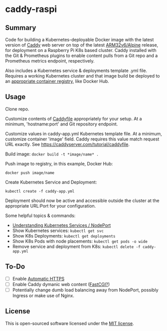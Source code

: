 # caddy-raspi

## Summary

Code for building a Kubernetes-deployable Docker image with the latest version of <a href="https://caddyserver.com/">Caddy</a> web server 
on top of the latest <a href="https://hub.docker.com/r/arm32v6/alpine/">ARM32v6/Alpine</a> release, for deployment
on a Raspberry Pi K8s based cluster. Caddy installed with the Git & Prometheus plugins to enable content pulls from a Git repo and a Prometheus
metrics endpoint, respectively. 

Also includes a Kubernetes service & deployments template .yml file. Requires a working Kubernetes cluster and that 
image build be deployed to an <a href="https://kubernetes.io/docs/concepts/containers/images/">appropriate container registry</a>, like Docker Hub. 

## Usage

Clone repo.

Customize contents of <a href="https://caddyserver.com/docs/caddyfile">Caddyfile</a> appropriately for your setup. 
At a minimum, 'hostname:port' and Git repository endpoint.

Customize values in caddy-app.yml Kubernetes template file. At a minimum, customize container 'image' field. Caddy 
requires this value match request URL exactly. See <a href="https://caddyserver.com/tutorial/caddyfile">https://caddyserver.com/tutorial/caddyfile</a>.

Build image:
`docker build -t *image/name* .`

Push image to registry, in this example, Docker Hub:

`docker push image/name`

Create Kubernetes Service and Deployment:

`kubectl create -f caddy-app.yml`

Deployment should now be active and accessible outside the cluster at the appropriate URL:Port for your configuration.

Some helpful topics & commands:

 - <a href="https://kubernetes.io/docs/concepts/services-networking/service/">Understanding Kubernetes Services / NodePort</a>
 - Show Kubernetes services: `kubectl get svc`
 - Show K8s Deployments: `kubectl get deployments`
 - Show K8s Pods with node placements: `kubectl get pods -o wide`
 - Remove service and deployment from K8s: `kubectl delete -f caddy-app.yml`

## To-Do

 - [ ] Enable <a href="https://caddyserver.com/docs/automatic-https">Automatic HTTPS</a>
 - [ ] Enable Caddy dymanic web content (<a href="https://caddyserver.com/docs/fastcgi">FastCGI?</a>)
 - [ ] Potentially change dumb load balancing away from NodePort, possibly Ingress or make use of Nginx.

## License

This is open-sourced software licensed under the [MIT license](http://opensource.org/licenses/MIT).
